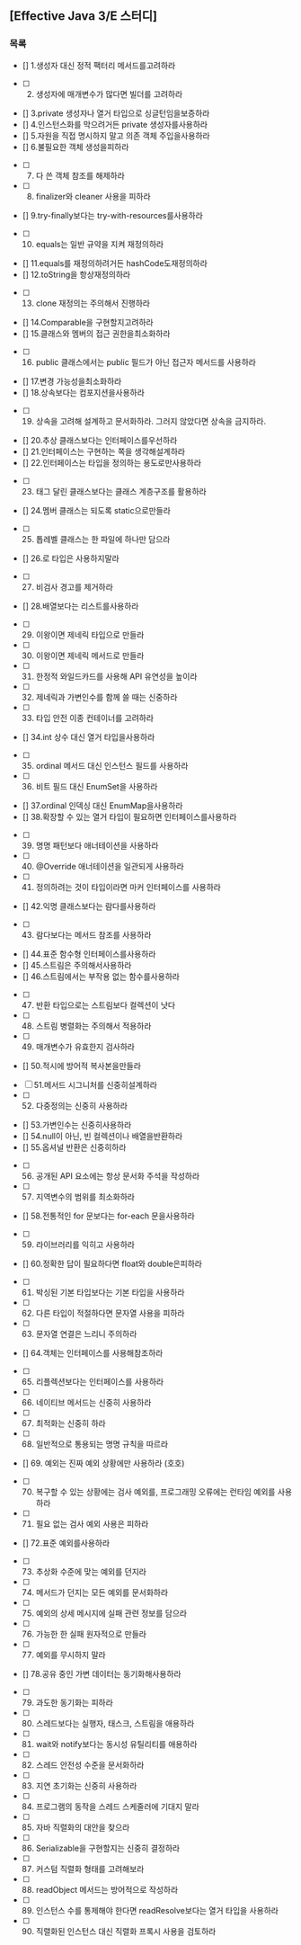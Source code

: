 ## [Effective Java 3/E 스터디]

### 목록
- [] 1.생성자 대신 정적 팩터리 메서드를고려하라
- [ ] 2. 생성자에 매개변수가 많다면 빌더를 고려하라
- [] 3.private 생성자나 열거 타입으로 싱글턴임을보증하라
- [] 4.인스턴스화를 막으려거든 private 생성자를사용하라
- [] 5.자원을 직접 명시하지 말고 의존 객체 주입을사용하라
- [] 6.불필요한 객체 생성을피하라
- [ ] 7. 다 쓴 객체 참조를 해제하라	
- [ ] 8. finalizer와 cleaner 사용을 피하라	
- [] 9.try-finally보다는 try-with-resources를사용하라
- [ ] 10. equals는 일반 규약을 지켜 재정의하라	
- [] 11.equals를 재정의하려거든 hashCode도재정의하라
- [] 12.toString을 항상재정의하라
- [ ] 13. clone 재정의는 주의해서 진행하라	
- [] 14.Comparable을 구현할지고려하라
- [] 15.클래스와 멤버의 접근 권한을최소화하라
- [ ] 16. public 클래스에서는 public 필드가 아닌 접근자 메서드를 사용하라	
- [] 17.변경 가능성을최소화하라	
- [] 18.상속보다는 컴포지션을사용하라
- [ ] 19. 상속을 고려해 설계하고 문서화하라. 그러지 않았다면 상속을 금지하라.	
- [] 20.추상 클래스보다는 인터페이스를우선하라
- [] 21.인터페이스는 구현하는 쪽을 생각해설계하라	
- [] 22.인터페이스는 타입을 정의하는 용도로만사용하라	
- [ ] 23. 태그 달린 클래스보다는 클래스 계층구조를 활용하라	
- [] 24.멤버 클래스는 되도록 static으로만들라
- [ ] 25. 톱레벨 클래스는 한 파일에 하나만 담으라	
- [] 26.로 타입은 사용하지말라
- [ ] 27. 비검사 경고를 제거하라	
- [] 28.배열보다는 리스트를사용하라	
- [ ] 29. 이왕이면 제네릭 타입으로 만들라	
- [ ] 30. 이왕이면 제네릭 메서드로 만들라	
- [ ] 31. 한정적 와일드카드를 사용해 API 유연성을 높이라 
- [ ] 32. 제네릭과 가변인수를 함께 쓸 때는 신중하라	
- [ ] 33. 타입 안전 이종 컨테이너를 고려하라	
- [] 34.int 상수 대신 열거 타입을사용하라
- [ ] 35. ordinal 메서드 대신 인스턴스 필드를 사용하라	
- [ ] 36. 비트 필드 대신 EnumSet을 사용하라	
- [] 37.ordinal 인덱싱 대신 EnumMap을사용하라
- [] 38.확장할 수 있는 열거 타입이 필요하면 인터페이스를사용하라
- [ ] 39. 명명 패턴보다 애너테이션을 사용하라	
- [ ] 40. @Override 애너테이션을 일관되게 사용하라	
- [ ] 41. 정의하려는 것이 타입이라면 마커 인터페이스를 사용하라
- [] 42.익명 클래스보다는 람다를사용하라
- [ ] 43. 람다보다는 메서드 참조를 사용하라	
- [] 44.표준 함수형 인터페이스를사용하라
- [] 45.스트림은 주의해서사용하라
- [] 46.스트림에서는 부작용 없는 함수를사용하라
- [ ] 47. 반환 타입으로는 스트림보다 컬렉션이 낫다	
- [ ] 48. 스트림 병렬화는 주의해서 적용하라	
- [ ] 49. 매개변수가 유효한지 검사하라	
- [] 50.적시에 방어적 복사본을만들라	
- [ ] 51.메서드 시그니처를 신중히설계하라
- [ ] 52. 다중정의는 신중히 사용하라	
- [] 53.가변인수는 신중히사용하라	
- [] 54.null이 아닌, 빈 컬렉션이나 배열을반환하라
- [] 55.옵셔널 반환은 신중히하라	
- [ ] 56. 공개된 API 요소에는 항상 문서화 주석을 작성하라
- [ ] 57. 지역변수의 범위를 최소화하라	
- [] 58.전통적인 for 문보다는 for-each 문을사용하라
- [ ] 59. 라이브러리를 익히고 사용하라	
- [] 60.정확한 답이 필요하다면 float와 double은피하라
- [ ] 61. 박싱된 기본 타입보다는 기본 타입을 사용하라	
- [ ] 62. 다른 타입이 적절하다면 문자열 사용을 피하라	
- [ ] 63. 문자열 연결은 느리니 주의하라	
- [] 64.객체는 인터페이스를 사용해참조하라
- [ ] 65. 리플렉션보다는 인터페이스를 사용하라
- [ ] 66. 네이티브 메서드는 신중히 사용하라	
- [ ] 67. 최적화는 신중히 하라	
- [ ] 68. 일반적으로 통용되는 명명 규칙을 따르라
- [] 69. 예외는 진짜 예외 상황에만 사용하라 (호호)
- [ ] 70. 복구할 수 있는 상황에는 검사 예외를, 프로그래밍 오류에는 런타임 예외를 사용하라	
- [ ] 71. 필요 없는 검사 예외 사용은 피하라	
- [] 72.표준 예외를사용하라	
- [ ] 73. 추상화 수준에 맞는 예외를 던지라	
- [ ] 74. 메서드가 던지는 모든 예외를 문서화하라	
- [ ] 75. 예외의 상세 메시지에 실패 관련 정보를 담으라	
- [ ] 76. 가능한 한 실패 원자적으로 만들라	
- [ ] 77. 예외를 무시하지 말라
- [] 78.공유 중인 가변 데이터는 동기화해사용하라	
- [ ] 79. 과도한 동기화는 피하라	
- [ ] 80. 스레드보다는 실행자, 태스크, 스트림을 애용하라	
- [ ] 81. wait와 notify보다는 동시성 유틸리티를 애용하라	
- [ ] 82. 스레드 안전성 수준을 문서화하라	
- [ ] 83. 지연 초기화는 신중히 사용하라	
- [ ] 84. 프로그램의 동작을 스레드 스케줄러에 기대지 말라
- [ ] 85. 자바 직렬화의 대안을 찾으라	
- [ ] 86. Serializable을 구현할지는 신중히 결정하라	
- [ ] 87. 커스텀 직렬화 형태를 고려해보라	
- [ ] 88. readObject 메서드는 방어적으로 작성하라	
- [ ] 89. 인스턴스 수를 통제해야 한다면 readResolve보다는 열거 타입을 사용하라	
- [ ] 90. 직렬화된 인스턴스 대신 직렬화 프록시 사용을 검토하라
